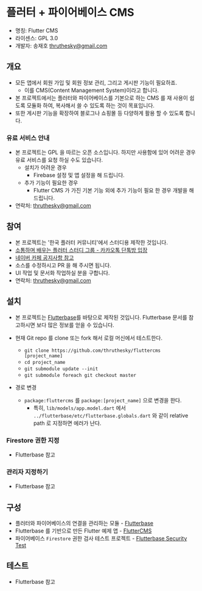 # 플러터 + 파이어베이스 CMS

* 명칭: Flutter CMS
* 라이센스: GPL 3.0
* 개발자: 송재호 thruthesky@gmail.com

## 개요

* 모든 앱에서 회원 가입 및 회원 정보 관리, 그리고 게시판 기능이 필요하죠.
  * 이를 CMS(Content Management System)이라고 합니다.
* 본 프로젝트에서는 플러터와 파이어베이스를 기본으로 하는 CMS 를 재 사용이 쉽도록 모듈화 하여, 복사해서 쓸 수 있도록 하는 것이 목표입니다.
* 또한 게시판 기능을 확장하여 블로그나 쇼핑몰 등 다양하게 활용 할 수 있도록 합니다.

### 유료 서비스 안내

* 본 프로젝트는 GPL 을 따르는 오픈 소스입니다. 하지만 사용함에 있어 어려운 경우 유료 서비스를 요청 하실 수도 있습니다.
  * 설치가 어려운 경우
    * Firebase 설정 및 앱 설정을 해 드립니다.
  * 추가 기능이 필요한 경우
    * Flutter CMS 가 가진 기본 기능 외에 추가 기능이 필요 한 경우 개발을 해 드립니다.
* 연락처: thruthesky@gmail.com

## 참여

* 본 프로젝트는 '한국 플러터 커뮤니티'에서 스터디용 제작한 것입니다.
* [소통하며 배우는 플러터 스터디 그룹 - 카카오톡 단톡방 입장](https://open.kakao.com/o/g20m41Mb)
* [네이버 카페 공지사항 참고](https://cafe.naver.com/ionic2/1869)
* 소스를 수정하시고 PR 을 해 주시면 됩니다.
* UI 작업 및 문서화 작업하실 분을 구합니다.
* 연락처: thruthesky@gmail.com

## 설치

* 본 프로젝트는 [Flutterbase](https://github.com/thruthesky/flutterbase)를 바탕으로 제작된 것입니다. Flutterbase 문서를 참고하시면 보다 많은 정보를 얻을 수 있습니다.

* 현재 Git repo 를 clone 또는 fork 해서 로컬 머신에서 테스트한다.
  * `git clone https://github.com/thruthesky/fluttercms [project_name]`
  * `cd project_name`
  * `git submodule update --init`
  * `git submodule foreach git checkout master`

* 경로 변경
  * `package:fluttercms` 를 `package:[project_name]` 으로 변경을 한다.
    * 특히, `lib/models/app.model.dart` 에서 `../flutterbase/etc/flutterbase.globals.dart` 와 같이 relative path 로 지정하면 에러가 난다.




### Firestore 권한 지정

* Flutterbase 참고

### 관리자 지정하기

* Flutterbase 참고

## 구성

* 플러터와 파이어베이스의 연결을 관리하는 모듈 - [Flutterbase](https://github.com/thruthesky/flutterbase)
* Flutterbase 를 기반으로 만든 Flutter 예제 앱 - [FlutterCMS](https://github.com/thruthesky/fluttercms)
* 파이어베이스 `Firestore` 권한 검사 테스트 프로젝트 - [Flutterbase Security Test](https://github.com/thruthesky/flutterbase-security-test) 

## 테스트

* Flutterbase 참고

